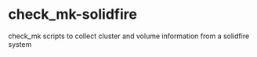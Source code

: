 # check_mk-solidfire
check_mk scripts to collect cluster and volume information from a solidfire system
